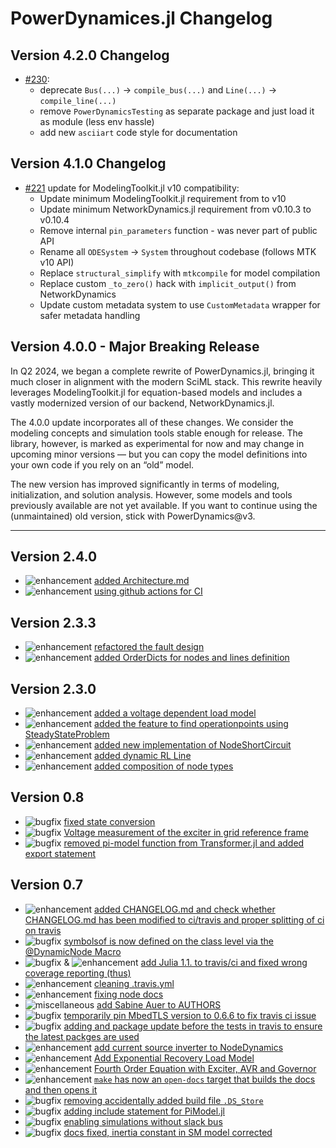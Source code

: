 # PowerDynamices.jl Changelog

## Version 4.2.0 Changelog
- [#230](https://github.com/JuliaDynamics/PowerDynamics.jl/pull/230): 
  - deprecate `Bus(...)` → `compile_bus(...)` and `Line(...)` → `compile_line(...)`
  - remove `PowerDynamicsTesting` as separate package and just load it as module (less env hassle)
  - add new `asciiart` code style for documentation

## Version 4.1.0 Changelog
- [#221](https://github.com/JuliaDynamics/PowerDynamics.jl/pull/221) update for ModelingToolkit.jl v10 compatibility:
  - Update minimum ModelingToolkit.jl requirement from to v10
  - Update minimum NetworkDynamics.jl requirement from v0.10.3 to v0.10.4
  - Remove internal `pin_parameters` function - was never part of public API
  - Rename all `ODESystem` → `System` throughout codebase (follows MTK v10 API)
  - Replace `structural_simplify` with `mtkcompile` for model compilation
  - Replace custom `_to_zero()` hack with `implicit_output()` from NetworkDynamics
  - Update custom metadata system to use `CustomMetadata` wrapper for safer metadata handling

## Version 4.0.0 - Major Breaking Release
In Q2 2024, we began a complete rewrite of PowerDynamics.jl, bringing it much closer in alignment with the modern SciML stack. This rewrite heavily leverages ModelingToolkit.jl for equation-based models and includes a vastly modernized version of our backend, NetworkDynamics.jl.

The 4.0.0 update incorporates all of these changes. We consider the modeling concepts and simulation tools stable enough for release. The library, however, is marked as experimental for now and may change in upcoming minor versions — but you can copy the model definitions into your own code if you rely on an “old” model.

The new version has improved significantly in terms of modeling, initialization, and solution analysis. However, some models and tools previously available are not yet available. If you want to continue using the (unmaintained) old version, stick with PowerDynamics@v3.

--------------------------
## Version 2.4.0

* ![enhancement](https://img.shields.io/badge/PD-enhancement-%23a2eeef.svg) [added Architecture.md](https://github.com/JuliaEnergy/PowerDynamics.jl/issues/52)
* ![enhancement](https://img.shields.io/badge/PD-enhancement-%23a2eeef.svg) [using github actions for CI]()

## Version 2.3.3

* ![enhancement](https://img.shields.io/badge/PD-enhancement-%23a2eeef.svg) [refactored the fault design](https://github.com/JuliaEnergy/PowerDynamics.jl/issues/87)
* ![enhancement](https://img.shields.io/badge/PD-enhancement-%23a2eeef.svg) [added OrderDicts for nodes and lines definition](https://github.com/JuliaEnergy/PowerDynamics.jl/issues/86)

## Version 2.3.0

* ![enhancement](https://img.shields.io/badge/PD-enhancement-%23a2eeef.svg) [added a voltage dependent load model](https://github.com/JuliaEnergy/PowerDynamics.jl/pull/109)
* ![enhancement](https://img.shields.io/badge/PD-enhancement-%23a2eeef.svg) [added the feature to find operationpoints using SteadyStateProblem](https://github.com/JuliaEnergy/PowerDynamics.jl/pull/97)
* ![enhancement](https://img.shields.io/badge/PD-enhancement-%23a2eeef.svg) [added new implementation of NodeShortCircuit](https://github.com/JuliaEnergy/PowerDynBase.jl/pull/93)
* ![enhancement](https://img.shields.io/badge/PD-enhancement-%23a2eeef.svg) [added dynamic RL Line](https://github.com/JuliaEnergy/PowerDynamics.jl/pull/96)
* ![enhancement](https://img.shields.io/badge/PD-enhancement-%23a2eeef.svg) [added composition of node types](https://github.com/JuliaEnergy/PowerDynamics.jl/pull/75)

## Version 0.8

* ![bugfix](https://img.shields.io/badge/PD-bugfix-%23d73a4a.svg) [fixed state conversion](https://github.com/JuliaEnergy/PowerDynBase.jl/pull/62)
* ![bugfix](https://img.shields.io/badge/PD-bugfix-%23d73a4a.svg) [Voltage measurement of the exciter in grid reference frame](https://github.com/JuliaEnergy/PowerDynBase.jl/pull/63)
* ![bugfix](https://img.shields.io/badge/PD-bugfix-%23d73a4a.svg) [removed pi-model function from Transformer.jl and added export statement](https://github.com/JuliaEnergy/PowerDynamics.jl/pull/26)

## Version 0.7

* ![enhancement](https://img.shields.io/badge/PD-enhancement-%23a2eeef.svg) [added CHANGELOG.md and check whether CHANGELOG.md has been modified to ci/travis and proper splitting of ci on travis](https://github.com/JuliaEnergy/PowerDynBase.jl/pull/36)
* ![bugfix](https://img.shields.io/badge/PD-bugfix-%23d73a4a.svg) [symbolsof is now defined on the class level via the @DynamicNode Macro](https://github.com/JuliaEnergy/PowerDynBase.jl/pull/35)
* ![bugfix](https://img.shields.io/badge/PD-bugfix-%23d73a4a.svg) & ![enhancement](https://img.shields.io/badge/PD-enhancement-%23a2eeef.svg) [add Julia 1.1. to travis/ci and fixed wrong coverage reporting (thus)](https://github.com/JuliaEnergy/PowerDynBase.jl/pull/38)
* ![enhancement](https://img.shields.io/badge/PD-enhancement-%23a2eeef.svg) [cleaning .travis.yml](https://github.com/JuliaEnergy/PowerDynBase.jl/pull/39)
* ![enhancement](https://img.shields.io/badge/PD-enhancement-%23a2eeef.svg) [fixing node docs](https://github.com/JuliaEnergy/PowerDynBase.jl/pull/46)
* ![miscellaneous](https://img.shields.io/badge/PD-miscellaneous-lightgrey.svg) [add Sabine Auer to AUTHORS](https://github.com/JuliaEnergy/PowerDynBase.jl/pull/45)
* ![bugfix](https://img.shields.io/badge/PD-bugfix-%23d73a4a.svg) [temporarily pin MbedTLS version to 0.6.6 to fix travis ci issue](https://github.com/JuliaEnergy/PowerDynBase.jl/pull/49)
* ![bugfix](https://img.shields.io/badge/PD-bugfix-%23d73a4a.svg) [adding and package update before the tests in travis to ensure the latest packges are used](https://github.com/JuliaEnergy/PowerDynBase.jl/pull/50)
* ![enhancement](https://img.shields.io/badge/PD-enhancement-%23a2eeef.svg) [add current source inverter to NodeDynamics](https://github.com/JuliaEnergy/PowerDynBase.jl/pull/52)
* ![enhancement](https://img.shields.io/badge/PD-enhancement-%23a2eeef.svg) [Add Exponential Recovery Load Model](https://github.com/JuliaEnergy/PowerDynBase.jl/pull/54)
* ![enhancement](https://img.shields.io/badge/PD-enhancement-%23a2eeef.svg) [Fourth Order Equation with Exciter, AVR and Governor](https://github.com/JuliaEnergy/PowerDynBase.jl/pull/53)
* ![enhancement](https://img.shields.io/badge/PD-enhancement-%23a2eeef.svg) [`make` has now an `open-docs` target that builds the docs and then opens it](https://github.com/JuliaEnergy/PowerDynBase.jl/pull/55)
* ![bugfix](https://img.shields.io/badge/PD-bugfix-%23d73a4a.svg) [removing accidentally added build file `.DS_Store`](https://github.com/JuliaEnergy/PowerDynBase.jl/pull/49)
* ![bugfix](https://img.shields.io/badge/PD-bugfix-%23d73a4a.svg) [adding include statement for PiModel.jl](https://github.com/JuliaEnergy/PowerDynamics.jl/pull/29)
* ![bugfix](https://img.shields.io/badge/PD-bugfix-%23d73a4a.svg) [enabling simulations without slack bus](https://github.com/JuliaEnergy/PowerDynamics.jl/pull/34)
* ![bugfix](https://img.shields.io/badge/PD-bugfix-%23d73a4a.svg) [docs fixed, inertia constant in SM model corrected](https://github.com/JuliaEnergy/PowerDynamics.jl/pull/37)
